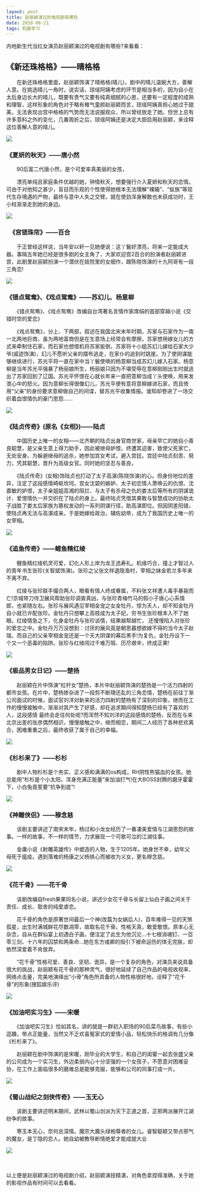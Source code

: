 ```yaml
---
layout: post
title: 赵丽颖演过的电视剧有哪些
date: 2018-06-21 
tags: 机器学习  
---
```


内地新生代当红女演员赵丽颖演过的电视剧有哪些?来看看：
## 《新还珠格格》——晴格格

　　在新还珠格格里面，赵丽颖饰演了晴格格(晴儿)，剧中的晴儿温婉大方，善解人意。在挑选晴儿一角时，说实话，琼瑶阿姨考虑的环节是相当多的，因为自小在太后身边长大的晴儿，既要有贵气又要有纯真细腻的心思，还要有一定程度的成熟和理智，这样形象的角色对于略有稚气童颜赵丽颖而言，琼瑶阿姨真担心她过于甜美，无法表现出宫中格格的气势而无法说服观众，所以曾经放走了她。但世上总有许多意料之外的变化，几番周折之后，琼瑶阿姨还是决定大胆启用赵丽颖，来诠释这位善解人意的晴儿。


![](/images/posts/31.jpg )

### 《夏妍的秋天》——唐小然

　　90后富二代唐小然，是个可爱率真美丽的女孩，

　　漂亮单纯且家庭条件优越的她，钟情秋天，想要强行介入夏妍和秋天的恋情。可由于对他知之甚少，盲目而乐观的个性使得她根本无法理解“裸婚”、“蚁族”等现代生存境遇的产物，最终与意中人失之交臂。就在使劲浑身解数也未获成功时，王小柱渐渐走到她的身边。
  
 
 
 ![](/images/posts/32.jpg )

### 　《宫锁珠帘》——百合

　　于正曾经这样说，当年安以轩一见她便说：这丫鬟好漂亮，将来一定能成大器。事隔五年她已经是很多剧的女主角了，大家欢迎宫2百合的扮演者赵丽颖进宫，此剧里赵丽颖扮演一个潜伏在妓院里的女细作，跟陈晓饰演的十九阿哥有一段三角恋!



![](/images/posts/33.jpg )

### 《错点鸳鸯》、《戏点鸳鸯》——苏幻儿、杨意柳

　　《错点鸳鸯》、《戏点鸳鸯》改编自台湾著名言情作家席绢的首部穿越小说《交错时空的爱恋》

　　《戏点鸳鸯》，分上、下两部，叙述在我国北宋末年时期，苏家与石家作为一南一北两地巨商，虽为两地富商但是在生意场上经常会有摩擦，苏家想用嫁女儿的方式来牵制住石家，而石家也想借机将苏家扳倒，苏家将十小姐苏幻儿嫁给石家大少爷(戚迹饰演)，幻儿不愿听父亲的摆布逃走，在家仆的追到时跳崖。为了使阴谋能够继续进行，苏光平将一直在家中当丫鬟使唤的杨意柳当成苏幻儿嫁入石家。杨意柳是当年苏光平强暴了杨丽娘所生，杨丽娘只因为不堪受辱在意柳刚刚出生时就逃出了苏家回到了辽国。苏光平怀恨在心就长年来一直把意柳当成丫头使唤，用来发泄心中的怒火。因为意柳长得很像幻儿，苏光平便有意将意柳嫁进石家，而且倚用“父亲”的身份要求意柳做自己的间谍，替苏光平收集情报。谁知却卷进了一场交织着血恨情仇的豪门恩怨……
 
 
 
 ![](/images/posts/34.jpg )


### 《陆贞传奇》(原名《女相》)——陆贞

　　中国历史上唯一的女相——北齐朝的陆贞出身官商世家，母亲早亡的她自小善良聪慧，是父亲生意上得力助手，因此被继母妒恨，终遭其迫害，致使父死家亡，无处安身。为躲避继母的追杀，她参加宫女考试，避入宫廷。宫廷中陆贞刻苦、努力，凭其聪慧，晋升为高级女官。同时她的坚忍与善良，

　　《陆贞传奇》(女相)饰陆贞也打动了太子高湛(陈晓饰演)的心。但身份地位的差异，注定了这段感情崎岖坎坷。宫女沈碧的嫉妒、太子初恋情人萧唤云的仇恨、沈嘉敏的妒恨，太子亲姐姐高湘的阻拦、与太子有杀母之仇的娄太后等所有的阴谋诡计、爱恨情仇一并交织在了陆贞的身上。最终陆贞凭借其果敢与智慧成功的协助太子战胜了娄太后家族为篡权发动的一系列阴谋行径，助高湛即位。但因阴差阳错，使陆贞再无法与高湛成亲。于是她嫁给政治，辅佐幼帝，成为了我国历史上唯一的女宰相。


![](/images/posts/20.jpg )

### 《追鱼传奇》——鲤鱼精红绫

　　鲤鱼精红绫机灵可爱，幻化人形上岸为龙王选寿礼。机缘巧合，撞上才智过人的青年书生张珍(关智斌饰演)。张珍之父张文祥退隐渔村，宰相之妹金若兰多年来不离不弃。

　　红绫与张珍联手撮合两人，眼看有情人终成眷属，不料张文祥遭人毒手暴毙而亡!京城带刀侍卫展风帮助张珍调查真凶，与张珍青梅竹马的假小子唐心心系情郎，也紧随左右。张珍与展风遇见宰相金宠之女金牡丹，惊为天人，却不知金牡丹自小就已许配张珍。金牡丹只想攀上高枝成为太子妃，穷书生张珍根本入不了她眼。红绫情急之下，化身金牡丹与张珍谈情，结果越帮越忙， 还慢慢陷入对张珍的爱恋之中。金牡丹万万没想到：讨厌的展风竟是朝思暮想欲嫁不得的当今太子赵瑞，而自己的父亲宰相金宠还是一个天大阴谋的幕后黑手!为复仇，金牡丹设下一个又一个恶毒的陷阱。张珍与红绫闯过千难万阻、历尽艰辛，终成正果!


![](/images/posts/35.jpg )


### 《极品男女日记》——楚扬

　　赵丽颖在片中饰演“杠杆女”楚扬，本片中赵丽颖饰演的楚扬是一个活力四射的都市女孩。在片中，楚杨掺杂进了一段剪不断理还乱的三角恋情，楚杨在前往丁渐公司面试的时候，面试官刘洋对新来的活力四射的楚杨有了深刻的印象，继而在工作的慢慢接触中，渐渐对其产生了好感，却在追求期间得知楚杨已经有了喜欢的人，这段感情 最终会走往何处呢?而浑然不知刘洋的这段感情的楚杨，反而在与来北京出差的张彦偶然相识，慢慢接触之中，继而相恋，期间二人经历了各种悲欢离合，困难重重之后，最终收获了属于自己的幸福。



![](/images/posts/36.jpg )


### 《杉杉来了》——杉杉

　　剧中人物杉杉是个务实、正义感和满满的os构成，RH阴性熊猫血的女孩。她总能用“杉杉是个小太阳，浑身充满正能量”来加油打气!在大BOSS封腾的磨牙霍霍下，小白兔竟誓要“抗争到底”!


![](/images/posts/37.jpg )

### 《神雕侠侣》——穆念慈

　　该剧主要讲述了南宋末年，杨过和小龙女经历了一番凄美爱情与江湖恩怨的故事。一样的故事，不一样的情节，力求展现一个可歌可泣的江湖往事。

　　金庸小说《射雕英雄传》中塑造的人物，生于1205年。她身世不幸，幼年父母死于瘟疫。遇到落难的杨康之父杨铁心而被收为义女，更名穆念慈。
 
 
 ![](/images/posts/38.jpg )

### 《花千骨》——花千骨

　　该剧改编自fresh果果同名小说，讲述少女花千骨与长留上仙白子画之间关于责任、成长、取舍的纯爱虐恋。

　　花千骨的角色是原著世间最后一个神(改篇为女娲后人)，百年难得一见的天煞孤星，出生时满城鲜花尽数凋零，故取名花千骨。性格天真，敢爱敢恨。原本心无杂念，自从在群仙宴上初遇白子画，便注定了此生为他沉沦…十七根消魂钉、一百零三剑、十六年的囚禁和两条命…她在东方彧卿的指引下被命运伤的体无完肤，却依然深爱着不肯放弃。

　　“花千骨”性格可爱、善良、坚韧、诡异，是一个复杂的角色，对演员来说具备很大的挑战，赵丽颖有花千骨的那种灵气，很好地延续了自己作品的电视收视率、网络点击量，完美地演绎出“小骨”角色所具备的人物性格很好地，诠释了“花千骨”的形象(搜狐娱乐评)
 
 
 ![](/images/posts/21.jpg )


### 《加油吧实习生》——宋暖

　　《加油吧实习生》恰如其名，讲的就是一群初入职场的90后菜鸟故事，有些小逗趣，带点正能量，当然又不乏欢喜冤家式的爱情小品，轻松快乐的格调有几分像《杉杉来了》。

　　赵丽颖在剧中饰演的是宋暖，刚毕业的大学生，和自己的闺蜜一起去张盛父亲的公司成为一个实习生，外边柔弱内心十分坚强的一个女孩子，不愿意对困难妥协，在工作上面临很多的磨难总是能够克服，能够和公司的同事打成一片。


![](/images/posts/39.jpg )

### 《蜀山战纪之剑侠传奇》——玉无心

　　该剧主要讲述明末期间，武林以蜀山剑派为天下正道之首，正邪两派展开江湖纷争的故事。

　　寒玉本无心，奈何总深情。魔宗大魔头绿袍尊者的女儿。睿智聪颖又带点邪气的魔女，是丁隐的恋人。她自幼被教导断情绝爱才能成就大业
 
 
 ![](/images/posts/25.jpg )

　
 
 以上便是赵丽颖演过的电视剧介绍，赵丽颖演技精湛，对角色拿捏得准确，关于她的影视作品有时间可以去看看。




